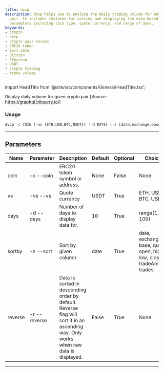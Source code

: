 ```yaml
---
title: dvcp
description: dvcp helps you to analyze the daily trading volume for any given cryptocurrency
  pair. It includes features for sorting and displaying the data based on different
  parameters including coin type, quote currency, and range of days.
keywords:
- crypto
- dvcp
- crypto pair volume
- ERC20 token
- Sort data
- Bitcoin
- Ethereum
- USDT
- crypto trading
- trade volume
---
```


import HeadTitle from '@site/src/components/General/HeadTitle.tsx';

<HeadTitle title="crypto /onchain/dvcp - Reference | OpenBB Terminal Docs" />

Display daily volume for given crypto pair [Source: https://graphql.bitquery.io/]

### Usage

```python wordwrap
dvcp -c COIN [-vs {ETH,USD,BTC,USDT}] [-d DAYS] [-s {date,exchange,base,quote,open,high,low,close,tradeAmount,trades}] [-r]
```

---

## Parameters

| Name | Parameter | Description | Default | Optional | Choices |
| ---- | --------- | ----------- | ------- | -------- | ------- |
| coin | -c  --coin | ERC20 token symbol or address. | None | False | None |
| vs | -vs  --vs | Quote currency | USDT | True | ETH, USD, BTC, USDT |
| days | -d  --days | Number of days to display data for. | 10 | True | range(1, 100) |
| sortby | -s  --sort | Sort by given column. | date | True | date, exchange, base, quote, open, high, low, close, tradeAmount, trades |
| reverse | -r  --reverse | Data is sorted in descending order by default. Reverse flag will sort it in an ascending way. Only works when raw data is displayed. | False | True | None |

---
